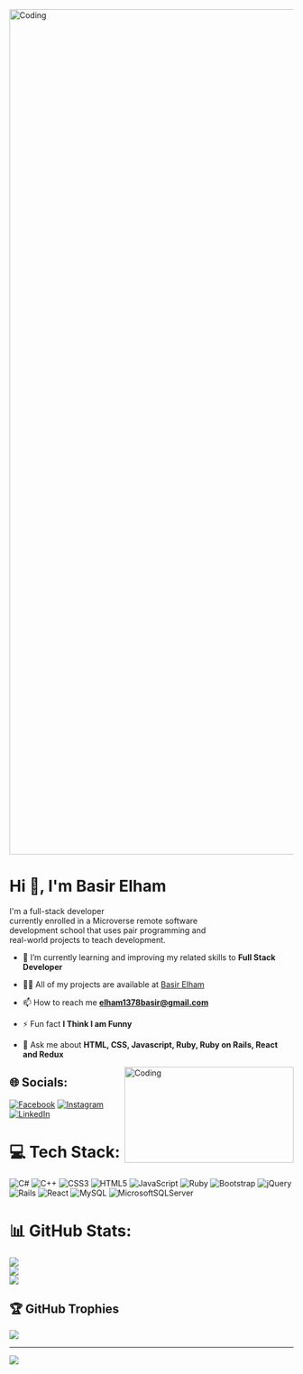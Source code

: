 <img align="center" alt="Coding" width="1500" src="https://www.web24zone.com/wp-content/uploads/2022/09/2c778e_89d09c380b7b4a09bcdbcb329c4734b3_mv2.gif">
<h1 align="left">Hi 👋, I'm Basir Elham</h1>
<p align="left" width="500">I'm a full-stack developer<br> currently enrolled in a Microverse remote software<br> development school that uses pair programming and <br>real-world projects to teach development.</p> 



- 🌱 I’m currently learning and improving my related skills to **Full Stack Developer**

- 👨‍💻 All of my projects are available at [Basir Elham](https://github.com/Elhambasir?tab=repositories)

- 📫 How to reach me **elham1378basir@gmail.com**

- ⚡ Fun fact **I Think I am Funny**

- 💬 Ask me about **HTML, CSS, Javascript, Ruby, Ruby on Rails, React and Redux**



<img align="right" alt="Coding" width="300" height= "170" src="https://i0.wp.com/media2.giphy.com/media/QHE5gWI0QjqF2/giphy.gif">

## 🌐 Socials:
[![Facebook](https://img.shields.io/badge/Facebook-%231877F2.svg?logo=Facebook&logoColor=white)](https://facebook.com/https://www.facebook.com/basir.muhammadi.3) [![Instagram](https://img.shields.io/badge/Instagram-%23E4405F.svg?logo=Instagram&logoColor=white)](https://instagram.com/https://instagram.com/basir.muhammadi.3?igshid=ZDdkNTZiNTM=) [![LinkedIn](https://img.shields.io/badge/LinkedIn-%230077B5.svg?logo=linkedin&logoColor=white)](https://linkedin.com/in/https://www.linkedin.com/in/basirelhamahmadi) 

# 💻 Tech Stack:
![C#](https://img.shields.io/badge/c%23-%23239120.svg?style=for-the-badge&logo=c-sharp&logoColor=white) ![C++](https://img.shields.io/badge/c++-%2300599C.svg?style=for-the-badge&logo=c%2B%2B&logoColor=white) ![CSS3](https://img.shields.io/badge/css3-%231572B6.svg?style=for-the-badge&logo=css3&logoColor=white) ![HTML5](https://img.shields.io/badge/html5-%23E34F26.svg?style=for-the-badge&logo=html5&logoColor=white) ![JavaScript](https://img.shields.io/badge/javascript-%23323330.svg?style=for-the-badge&logo=javascript&logoColor=%23F7DF1E) ![Ruby](https://img.shields.io/badge/ruby-%23CC342D.svg?style=for-the-badge&logo=ruby&logoColor=white) ![Bootstrap](https://img.shields.io/badge/bootstrap-%23563D7C.svg?style=for-the-badge&logo=bootstrap&logoColor=white) ![jQuery](https://img.shields.io/badge/jquery-%230769AD.svg?style=for-the-badge&logo=jquery&logoColor=white) ![Rails](https://img.shields.io/badge/rails-%23CC0000.svg?style=for-the-badge&logo=ruby-on-rails&logoColor=white) ![React](https://img.shields.io/badge/react-%2320232a.svg?style=for-the-badge&logo=react&logoColor=%2361DAFB) ![MySQL](https://img.shields.io/badge/mysql-%2300f.svg?style=for-the-badge&logo=mysql&logoColor=white) ![MicrosoftSQLServer](https://img.shields.io/badge/Microsoft%20SQL%20Sever-CC2927?style=for-the-badge&logo=microsoft%20sql%20server&logoColor=white)
# 📊 GitHub Stats:
![](https://github-readme-stats.vercel.app/api?username=Elhambasir&theme=dark&hide_border=false&include_all_commits=false&count_private=false)<br/>
![](https://github-readme-streak-stats.herokuapp.com/?user=Elhambasir&theme=dark&hide_border=false)<br/>
![](https://github-readme-stats.vercel.app/api/top-langs/?username=Elhambasir&theme=dark&hide_border=false&include_all_commits=false&count_private=false&layout=compact)

## 🏆 GitHub Trophies
![](https://github-profile-trophy.vercel.app/?username=Elhambasir&theme=radical&no-frame=false&no-bg=true&margin-w=4)

---
[![](https://visitcount.itsvg.in/api?id=Elhambasir&icon=0&color=0)](https://visitcount.itsvg.in)

<!-- Proudly created with GPRM ( https://gprm.itsvg.in ) -->

